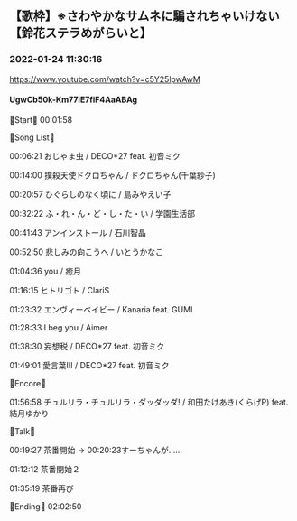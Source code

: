 ## 【歌枠】※さわやかなサムネに騙されちゃいけない【鈴花ステラめがらいと】
### 2022-01-24 11:30:16
https://www.youtube.com/watch?v=c5Y25lpwAwM
#### UgwCb50k-Km77iE7fiF4AaABAg
🔔Start🔔 00:01:58



🔔Song List🔔

00:06:21 おじゃま虫 / DECO*27 feat. 初音ミク

00:14:00 撲殺天使ドクロちゃん / ドクロちゃん(千葉紗子)

00:20:57 ひぐらしのなく頃に / 島みやえい子

00:32:22 ふ・れ・ん・ど・し・た・い / 学園生活部

00:41:43 アンインストール / 石川智晶

00:52:50 悲しみの向こうへ / いとうかなこ

01:04:36 you / 癒月

01:16:15 ヒトリゴト / ClariS

01:23:32 エンヴィーベイビー / Kanaria feat. GUMI

01:28:33 I beg you / Aimer

01:38:30 妄想税 / DECO*27 feat. 初音ミク

01:49:01 愛言葉Ⅲ / DECO*27 feat. 初音ミク



🔔Encore🔔

01:56:58 チュルリラ・チュルリラ・ダッダッダ! / 和田たけあき(くらげP) feat. 結月ゆかり



🔔Talk🔔

00:19:27 茶番開始 → 00:20:23すーちゃんが……

01:12:12 茶番開始２

01:35:19 茶番再び



🔔Ending🔔 02:02:50

